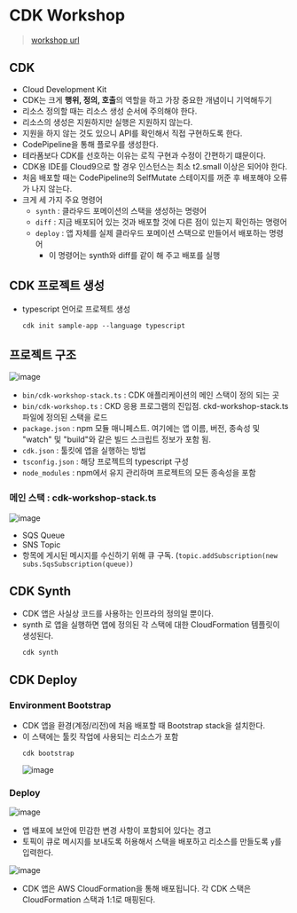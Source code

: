 # CDK Workshop
> [workshop url](https://cdkworkshop.com/)

## CDK
- Cloud Development Kit
- CDK는 크게 **행위, 정의, 호출**의 역할을 하고 가장 중요한 개념이니 기억해두기
- 리소스 정의할 때는 리소스 생성 순서에 주의해야 한다.
- 리소스의 생성은 지원하지만 실행은 지원하지 않는다.
- 지원을 하지 않는 것도 있으니 API를 확인해서 직접 구현하도록 한다.
- CodePipeline을 통해 플로우를 생성한다.
- 테라폼보다 CDK를 선호하는 이유는 로직 구현과 수정이 간편하기 떄문이다.
- CDK용 IDE를 Cloud9으로 할 경우 인스턴스는 최소 t2.small 이상은 되어야 한다.
- 처음 배포할 때는 CodePipeline의 SelfMutate 스테이지를 꺼준 후 배포해야 오류가 나지 않는다.
- 크게 세 가지 주요 명령어
  - `synth` : 클라우드 포메이션의 스택을 생성하는 명령어
  - `diff` : 지금 배포되어 있는 것과 배포할 것에 다른 점이 있는지 확인하는 명령어
  - `deploy` : 앱 자체를 실제 클라우드 포메이션 스택으로 만들어서 배포하는 명령어
    - 이 명령어는 synth와 diff를 같이 해 주고 배포를 실행

## CDK 프로젝트 생성
- typescript 언어로 프로젝트 생성
  ```
  cdk init sample-app --language typescript
  ```
## 프로젝트 구조
![image](https://user-images.githubusercontent.com/79209568/175210072-e31c6d68-86cb-4800-994a-01cb48f2af2f.png)

- `bin/cdk-workshop-stack.ts` : CDK 애플리케이션의 메인 스택이 정의 되는 곳
- `bin/cdk-workshop.ts` : CKD 응용 프로그램의 진입점. ckd-workshop-stack.ts 파일에 정의된 스택을 로드
- `package.json` : npm 모듈 매니페스트. 여기에는 앱 이름, 버전, 종속성 및 "watch" 및 "build"와 같은 빌드 스크립트 정보가 포함 됨. 
- `cdk.json` : 툴킷에 앱을 실행하는 방법
- `tsconfig.json` : 해당 프로젝트의 typescript 구성
- `node_modules` : npm에서 유지 관리하며 프로젝트의 모든 종속성을 포함

### 메인 스택 : cdk-workshop-stack.ts
![image](https://user-images.githubusercontent.com/79209568/175228256-1906e5ab-7011-4ab0-b9a7-6872b7652a30.png)
- SQS Queue
- SNS Topic
- 항목에 게시된 메시지를 수신하기 위해 큐 구독. (`topic.addSubscription(new subs.SqsSubscription(queue))`

## CDK Synth
- CDK 앱은 사실상 코드를 사용하는 인프라의 정의일 뿐이다.
- synth 로 앱을 실행하면 앱에 정의된 각 스택에 대한 CloudFormation 템플릿이 생성된다.
  ```
  cdk synth
  ```

## CDK Deploy
### Environment Bootstrap
- CDK 앱을 환경(계정/리전)에 처음 배포할 때 Bootstrap stack을 설치한다.
- 이 스택에는 툴킷 작업에 사용되는 리소스가 포함
  ```
  cdk bootstrap
  ```
  ![image](https://user-images.githubusercontent.com/79209568/175243964-332c6d62-7f4c-4edd-89dd-bd71c1c04c23.png)

### Deploy
![image](https://user-images.githubusercontent.com/79209568/175250059-e69ebff1-95bd-4615-8c31-143067162b9b.png)

- 앱 배포에 보안에 민감한 변경 사항이 포함되어 있다는 경고
- 토픽이 큐로 메시지를 보내도록 허용해서 스택을 배포하고 리소스를 만들도록 `y`를 입력한다.

![image](https://user-images.githubusercontent.com/79209568/175251935-47e01bd9-ce22-403e-905b-582867c8dfdb.png)

- CDK 앱은 AWS CloudFormation을 통해 배포됩니다. 각 CDK 스택은 CloudFormation 스택과 1:1로 매핑된다.
